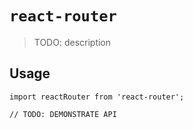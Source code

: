 # `react-router`

> TODO: description

## Usage

```
import reactRouter from 'react-router';

// TODO: DEMONSTRATE API
```

